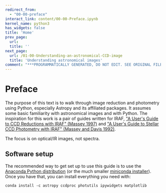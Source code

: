 ```yaml
---
redirect_from:
  - "00-00-preface"
interact_link: content/00-00-Preface.ipynb
kernel_name: python3
has_widgets: false
title: 'Home'
prev_page:
  url: 
  title: ''
next_page:
  url: /01-00-Understanding-an-astronomical-CCD-image
  title: 'Understanding astronomical images'
comment: "***PROGRAMMATICALLY GENERATED, DO NOT EDIT. SEE ORIGINAL FILES IN /content***"
---
```


# Preface


The purpose of this text is to walk through image reduction and photometry using Python, especially Astropy and its affiliated packages. It assumes some basic familiarity with astronomical images and with Python. The inspiration for this work is a pair of guides written for IRAF, ["A User's Guide to CCD Reductions with IRAF" (Massey 1997)](http://www.ifa.hawaii.edu/~meech/a399/handouts/ccduser3.pdf) and ["A User's Guide to Stellar CCD Photometry with IRAF" (Massey and Davis 1992)](https://www.mn.uio.no/astro/english/services/it/help/visualization/iraf/daophot2.pdf).

The focus is on optical/IR images, not spectra.

## Software setup

The recommended way to get set up to use this guide is to use the [Anaconda Python distribution](https://www.anaconda.com/download/) (or the much smaller [miniconda installer](https://conda.io/miniconda.html)). Once you have that, you can install everything you need with:

```
conda install -c astropy ccdproc photutils ipywidgets matplotlib
```
